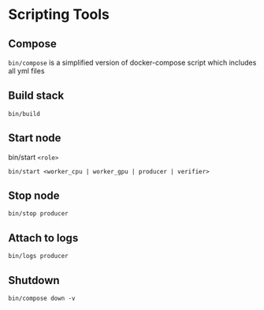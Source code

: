 # Scripting Tools

## Compose
```bin/compose```
is a simplified version of docker-compose script which includes all yml files

## Build stack

```shell
bin/build
```

## Start node

bin/start `<role>`

```shell
bin/start <worker_cpu | worker_gpu | producer | verifier>
```

## Stop node
```shell
bin/stop producer
```

## Attach to logs
```shell
bin/logs producer
```

## Shutdown
```
bin/compose down -v
```